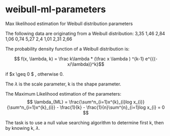 # weibull-ml-parameters
Max likelihood estimation for Weibull distribution parameters

The following data are originating from a Weibull distribution:
3,35  1,46  2,84  1,06  0,74  5,27  2,4  1,01  2,31  2,66

The probability density function of a Weibull distribution is:

$$ f(x, \lambda, k) = \frac k\lambda * (\frac x \lambda ) ^{k-1} e^{{(-x/\lambda)}^k}$$

if $x \geq 0 $ , otherwise 0.

The $\lambda$ is the scale parameter, k is the shape parameter.

The Maximum Likelihood estimation of the parameters:
$$ \lambda_{ML} = \frac{\sum^n_{i=1}x^{k}_{i}log x_{i}}{\sum^n_{i=1}x^{k}_{i}} - \frac{1}{k} - \frac{1}{n}\sum^{n}_{i=1}log x_{i} = 0 $$

The task is to use a null value searching algorithm to determine first k, then by knowing k, $\lambda$.